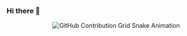 ### Hi there 👋
<div align="center">
    <img src="https://raw.githubusercontent.com/aidanho1188/aidanho1188/output/github-contribution-grid-snake.svg" alt="GitHub Contribution Grid Snake Animation"/>
</div>

